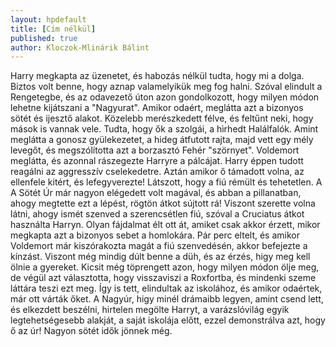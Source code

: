 ```yaml
---
layout: hpdefault
title: [Cím nélkül]
published: true
author: Kloczok-Mlinárik Bálint
---
```

Harry megkapta az üzenetet, és habozás nélkül tudta, hogy mi a dolga. Biztos volt benne, hogy aznap valamelyikük meg fog halni. Szóval elindult a Rengetegbe, és az odavezető úton azon gondolkozott, hogy milyen módon lehetne kijátszani a "Nagyurat". Amikor odaért, meglátta azt a bizonyos sötét és ijesztő alakot. Közelebb merészkedett félve, és feltűnt neki, hogy mások is vannak vele. Tudta, hogy ők a szolgái, a hìrhedt Halálfalók. Amint meglátta a gonosz gyülekezetet, a hideg átfutott rajta, majd vett egy mély levegőt, és megszólította azt a borzasztó Fehér "szörnyet". Voldemort meglátta, és azonnal rászegezte Harryre a pálcájat. Harry éppen tudott reagálni az aggresszív cselekedetre. Aztán amikor ő támadott volna, az ellenfele kitért, és lefegyverezte! Látszott, hogy a fiú rémült és tehetetlen. A A Sötét Úr már nagyon elégedett volt magával, és abban a pillanatban, ahogy megtette ezt a lépést, rögtön átkot sújtott rá! Viszont szerette volna látni, ahogy ismét szenved a szerencsétlen fiú, szóval a Cruciatus átkot használta Harryn. Olyan fájdalmat élt ott át, amiket csak akkor érzett, mikor megkapta azt a bizonyos sebet a homlokára. Pár perc eltelt, és amikor Voldemort már kiszórakozta magát a fiú szenvedésén, akkor befejezte a kínzást. Viszont még mindig dúlt benne a düh, és az érzés, higy meg kell ölnie a gyereket. Kicsit még töprengett azon, hogy milyen módon ölje meg, de végül azt választotta, hogy visszaviszi a Roxfortba, és mindenki szeme láttára teszi ezt meg. Így is tett, elindultak az iskolához, és amikor odaértek, már ott várták őket. A Nagyúr, higy minél drámaibb legyen, amint csend lett, és elkezdett beszélni, hirtelen megölte Harryt, a varázslóvilág egyik legtehetségesebb alakját, a saját iskolája előtt, ezzel demonstrálva azt, hogy ő az úr! Nagyon sötét idők jönnek még.